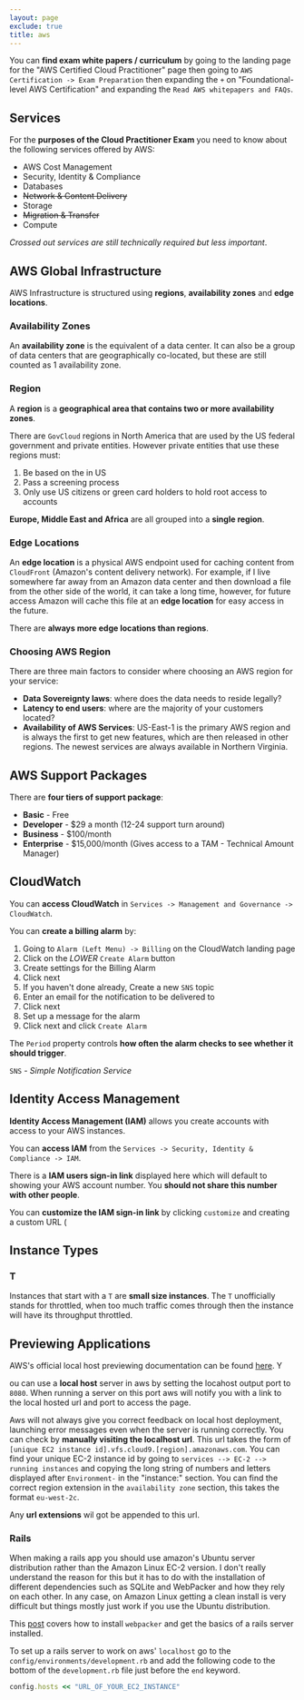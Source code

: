 ```yaml
---
layout: page
exclude: true
title: aws
---
```


You can **find exam white papers / curriculum** by going to the landing page for the "AWS Certified Cloud Practitioner" page then going to `AWS Certification -> Exam Preparation` then expanding the `+` on "Foundational-level AWS Certification" and expanding the `Read AWS whitepapers and FAQs`.

## Services

For the **purposes of the Cloud Practitioner Exam** you need to know about the following services offered by AWS:

- AWS Cost Management
- Security, Identity & Compliance
- Databases
- ~~Network & Content Delivery~~
- Storage
- ~~Migration & Transfer~~
- Compute

*Crossed out services are still technically required but less important*.

## AWS Global Infrastructure

AWS Infrastructure is structured using **regions**, **availability zones** and **edge locations**.

### Availability Zones

An **availability zone** is the equivalent of a data center. It can also be a group of data centers that are geographically co-located, but these are still counted as 1 availability zone.

### Region

A **region** is a **geographical area that contains two or more availability zones**.

There are `GovCloud` regions in North America that are used by the US federal government and private entities. However private entities that use these regions must:

1. Be based on the in US
2. Pass a screening process
3. Only use US citizens or green card holders to hold root access to accounts

**Europe, Middle East and Africa** are all grouped into a **single region**.

### Edge Locations

An **edge location** is a physical AWS endpoint used for caching content from `CloudFront` (Amazon's content delivery network). For example, if I live somewhere far away from an Amazon data center and then download a file from the other side of the world, it can take a long time, however, for future access Amazon will cache this file at an **edge location** for easy access in the future.

There are **always more edge locations than regions**.

### Choosing AWS Region

There are three main factors to consider where choosing an AWS region for your service:

- **Data Sovereignty laws**: where does the data needs to reside legally?
- **Latency to end users**: where are the majority of your customers located?
- **Availability of AWS Services**: US-East-1 is the primary AWS region and is always the first to get new features, which are then released in other regions. The newest services are always available in Northern Virginia.


## AWS Support Packages

There are **four tiers of support package**:

- **Basic** - Free
- **Developer** - $29 a month (12-24 support turn around)
- **Business** - $100/month 
- **Enterprise** - $15,000/month (Gives access to a TAM - Technical Amount Manager)

## CloudWatch

You can **access CloudWatch** in `Services -> Management and Governance -> CloudWatch`.

You can **create a billing alarm** by:

1. Going to `Alarm (Left Menu) -> Billing` on the CloudWatch landing page
2. Click on the *LOWER* `Create Alarm` button
3. Create settings for the Billing Alarm
4. Click next
5. If you haven't done already, Create a new `SNS` topic
6. Enter an email for the notification to be delivered to
7. Click next
8. Set up a message for the alarm
9. Click next and click `Create Alarm`

The `Period` property controls **how often the alarm checks to see whether it should trigger**.

`SNS` - *Simple Notification Service*

## Identity Access Management

**Identity Access Management (IAM)** allows you create accounts with access to your AWS instances.

You can **access IAM** from the `Services -> Security, Identity & Compliance -> IAM`.

There is a **IAM users sign-in link** displayed here which will default to showing your AWS account number. You **should not share this number with other people**.

You can **customize the IAM sign-in link** by clicking `customize` and creating a custom URL (


## Instance Types

### T

Instances that start with a `T` are **small size instances**. The `T` unofficially stands for throttled, when too much traffic comes through then the instance will have its throughput throttled.

## Previewing Applications

AWS's official local host previewing documentation can be found [here][awsPrevDocs]. Y

ou can use a **local host** server in aws by setting the locahost output port to `8080`. When running a server on this port aws will notify you with a link to the local hosted url and port to access the page.

[awsPrevDocs]: https://docs.aws.amazon.com/cloud9/latest/user-guide/app-preview.html

Aws will not always give you correct feedback on local host deployment, launching error messages even when the server is running correctly. You can check by **manually visiting the localhost url**. This url takes the form of `[unique EC2 instance id].vfs.cloud9.[region].amazonaws.com`. You can find your unique EC-2 instance id by going to `services --> EC-2 --> running instances` and copying the long string of numbers and letters displayed after `Environment-` in the "instance:" section. You can find the correct region extension in the `availability zone` section, this takes the format `eu-west-2c`.

Any **url extensions** wil got be appended to this url.

### Rails
When making a rails app you should use amazon's Ubuntu server distribution rather than the Amazon Linux EC-2 version. I don't really understand the reason for this but it has to do with the installation of different dependencies such as SQLite and WebPacker and how they rely on each other. In any case, on Amazon Linux getting a clean install is very difficult but things mostly just work if you use the Ubuntu distribution.

This [post][soWebp] covers how to install `webpacker` and get the basics of a rails server installed.

[soWebp]: https://stackoverflow.com/questions/57891751/webpacker-configuration-file-not-found-rails-6-0-0

To set up a rails server to work on aws' `localhost` go to the `config/environments/development.rb` and add the following code to the bottom of the `development.rb` file just before the `end` keyword.

```ruby
config.hosts << "URL_OF_YOUR_EC2_INSTANCE"
```
 
<!--stackedit_data:
eyJoaXN0b3J5IjpbMTY3MzA4MjkxMiw0NDQ4NzAxOTAsLTMyNT
IzNjU2OSwxMzM0OTE2NTk2LC04NzA0NjY0MCwtNDI2NjcxMzU3
LC0xNjQ2OTgyMzY4LC00OTI3NTgxMzQsLTIyMjQyNjQ3OSw2Mj
Q1OTQ1MDldfQ==
-->